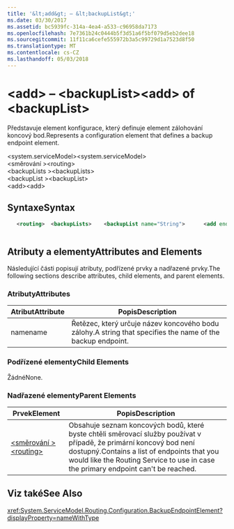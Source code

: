 ```yaml
---
title: '&lt;add&gt; – &lt;backupList&gt;'
ms.date: 03/30/2017
ms.assetid: bc5939fc-314a-4ea4-a533-c96958da7173
ms.openlocfilehash: 7e7361b24c0444b5f3d51a6f5bf079d5eb2dee18
ms.sourcegitcommit: 11f11ca6cefe555972b3a5c99729d1a7523d8f50
ms.translationtype: MT
ms.contentlocale: cs-CZ
ms.lasthandoff: 05/03/2018
---
```

# <a name="ltaddgt-of-ltbackuplistgt"></a><span data-ttu-id="838b7-102">&lt;add&gt; – &lt;backupList&gt;</span><span class="sxs-lookup"><span data-stu-id="838b7-102">&lt;add&gt; of &lt;backupList&gt;</span></span>
<span data-ttu-id="838b7-103">Představuje element konfigurace, který definuje element zálohování koncový bod.</span><span class="sxs-lookup"><span data-stu-id="838b7-103">Represents a configuration element that defines a backup endpoint element.</span></span>  
  
 <span data-ttu-id="838b7-104">\<system.serviceModel></span><span class="sxs-lookup"><span data-stu-id="838b7-104">\<system.serviceModel></span></span>  
<span data-ttu-id="838b7-105">\<směrování ></span><span class="sxs-lookup"><span data-stu-id="838b7-105">\<routing></span></span>  
<span data-ttu-id="838b7-106">\<backupLists ></span><span class="sxs-lookup"><span data-stu-id="838b7-106">\<backupLists></span></span>  
<span data-ttu-id="838b7-107">\<backupList ></span><span class="sxs-lookup"><span data-stu-id="838b7-107">\<backupList></span></span>  
<span data-ttu-id="838b7-108">\<add></span><span class="sxs-lookup"><span data-stu-id="838b7-108">\<add></span></span>  
  
## <a name="syntax"></a><span data-ttu-id="838b7-109">Syntaxe</span><span class="sxs-lookup"><span data-stu-id="838b7-109">Syntax</span></span>  
  
```xml  
   <routing>  <backupLists>    <backupList name="String">      <add endpointName="String" />    </backupList>    </backupLists></routing>  
```  
  
```csharp  
```  
  
## <a name="attributes-and-elements"></a><span data-ttu-id="838b7-110">Atributy a elementy</span><span class="sxs-lookup"><span data-stu-id="838b7-110">Attributes and Elements</span></span>  
 <span data-ttu-id="838b7-111">Následující části popisují atributy, podřízené prvky a nadřazené prvky.</span><span class="sxs-lookup"><span data-stu-id="838b7-111">The following sections describe attributes, child elements, and parent elements.</span></span>  
  
### <a name="attributes"></a><span data-ttu-id="838b7-112">Atributy</span><span class="sxs-lookup"><span data-stu-id="838b7-112">Attributes</span></span>  
  
|<span data-ttu-id="838b7-113">Atribut</span><span class="sxs-lookup"><span data-stu-id="838b7-113">Attribute</span></span>|<span data-ttu-id="838b7-114">Popis</span><span class="sxs-lookup"><span data-stu-id="838b7-114">Description</span></span>|  
|---------------|-----------------|  
|<span data-ttu-id="838b7-115">name</span><span class="sxs-lookup"><span data-stu-id="838b7-115">name</span></span>|<span data-ttu-id="838b7-116">Řetězec, který určuje název koncového bodu zálohy.</span><span class="sxs-lookup"><span data-stu-id="838b7-116">A string that specifies the name of the backup endpoint.</span></span>|  
  
### <a name="child-elements"></a><span data-ttu-id="838b7-117">Podřízené elementy</span><span class="sxs-lookup"><span data-stu-id="838b7-117">Child Elements</span></span>  
 <span data-ttu-id="838b7-118">Žádné</span><span class="sxs-lookup"><span data-stu-id="838b7-118">None.</span></span>  
  
### <a name="parent-elements"></a><span data-ttu-id="838b7-119">Nadřazené elementy</span><span class="sxs-lookup"><span data-stu-id="838b7-119">Parent Elements</span></span>  
  
|<span data-ttu-id="838b7-120">Prvek</span><span class="sxs-lookup"><span data-stu-id="838b7-120">Element</span></span>|<span data-ttu-id="838b7-121">Popis</span><span class="sxs-lookup"><span data-stu-id="838b7-121">Description</span></span>|  
|-------------|-----------------|  
|[<span data-ttu-id="838b7-122">\<směrování ></span><span class="sxs-lookup"><span data-stu-id="838b7-122">\<routing></span></span>](../../../../../docs/framework/configure-apps/file-schema/wcf/routing.md)|<span data-ttu-id="838b7-123">Obsahuje seznam koncových bodů, které byste chtěli směrovací služby používat v případě, že primární koncový bod není dostupný.</span><span class="sxs-lookup"><span data-stu-id="838b7-123">Contains a list of endpoints that you would like the Routing Service to use in case the primary endpoint can't be reached.</span></span>|  
  
## <a name="see-also"></a><span data-ttu-id="838b7-124">Viz také</span><span class="sxs-lookup"><span data-stu-id="838b7-124">See Also</span></span>  
 <xref:System.ServiceModel.Routing.Configuration.BackupEndpointElement?displayProperty=nameWithType> 
